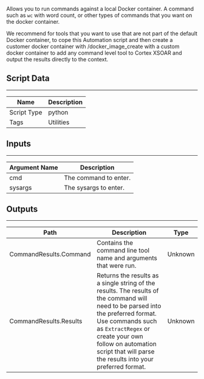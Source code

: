 Allows you to run commands against a local Docker container. A command such as `wc` with word count, or other types of commands that you want on the docker container. 

We recommend for tools that you want to use that are not part of the default Docker container, to cope this Automation script and then create a customer docker container with /docker_image_create with a custom docker container to add any command level tool to Cortex XSOAR and output the results directly to the context.

## Script Data

---

| **Name** | **Description** |
| --- | --- |
| Script Type | python |
| Tags | Utilities |


## Inputs

---

| **Argument Name** | **Description** |
| --- | --- |
| cmd | The command to enter. |
| sysargs | The sysargs to enter. |

## Outputs

---

| **Path** | **Description** | **Type** |
| --- | --- | --- |
| CommandResults.Command | Contains the command line tool name and arguments that were run. | Unknown |
| CommandResults.Results | Returns the results as a single string of the results. The results of the command will need to be parsed into the preferred format. Use commands such as `ExtractRegex` or create your own follow on automation script that will parse the results into your preferred format. | Unknown |
